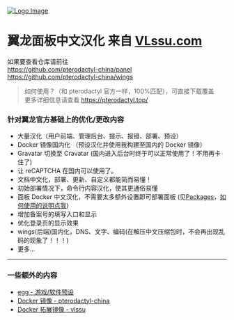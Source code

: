 [![Logo Image](https://api.pterodactyl.top/logos/new/pterodactyl_china_logo.png)](https://pterodactyl.top)

# 翼龙面板中文汉化 来自 [VLssu.com](https://vlssu.com/)

如果要查看仓库请前往  
https://github.com/pterodactyl-china/panel  
https://github.com/pterodactyl-china/wings

> 如何使用？（和 pterodactyl 官方一样，100%匹配），可直接下载覆盖  
更多详细信息请查看 https://pterodactyl.top/

### 针对翼龙官方基础上的优化/更改内容
* 大量汉化（用户前端、管理后台、提示、报错、部署、预设）
* Docker 镜像国内化 （预设汉化并使用我构建至国内的 Docker 镜像）
* Gravatar 切换至 Cravatar (国内进入后台时终于可以正常使用了！不用再卡住了)
* 让 reCAPTCHA 在国内可以使用了。
* 文档中文化，部署、更新、自定义都能简而易懂！
* 初始部署情况下，命令行内容汉化，使其更通俗易懂
* 面板 Docker 中文汉化，不需要太多额外设置即可部署面板 (见[Packages](https://github.com/pterodactyl-china/panel/pkgs/container/panel)，[如何使用的说明点我](https://github.com/pterodactyl-china/panel/blob/develop/.github/docker/README.md))
* 增加备案号的填写入口和显示
* 优化登录页的显示效果
* wings(后端)国内化，DNS、文字、编码(在解压中文压缩包时，不会再出现乱码的现象了！！！)
* 更多...

***
### 一些额外的内容

* [egg - 游戏/软件预设](https://github.com/pterodactyl-china/eggs)
* [Docker 镜像 - pterodactyl-china](https://github.com/pterodactyl-china/yolks)
* [Docker 拓展镜像 - vlssu](https://github.com/vlssu/pterodactyl-yolks)
